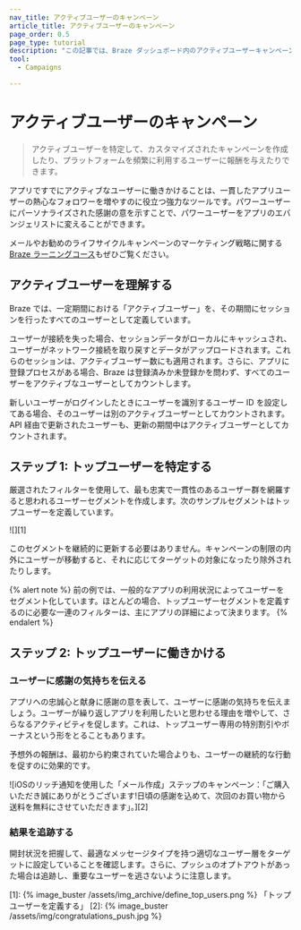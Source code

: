```yaml
---
nav_title: アクティブユーザーのキャンペーン
article_title: アクティブユーザーのキャンペーン
page_order: 0.5
page_type: tutorial
description: "この記事では、Braze ダッシュボード内のアクティブユーザーキャンペーンの利点と、キャンペーンを作成して設定する手順について説明します。"
tool: 
  - Campaigns

---
```


# アクティブユーザーのキャンペーン

> アクティブユーザーを特定して、カスタマイズされたキャンペーンを作成したり、プラットフォームを頻繁に利用するユーザーに報酬を与えたりできます。 

アプリですでにアクティブなユーザーに働きかけることは、一貫したアプリユーザーの熱心なフォロワーを増やすのに役立つ強力なツールです。パワーユーザーにパーソナライズされた感謝の意を示すことで、パワーユーザーをアプリのエバンジェリストに変えることができます。

メールやお勧めのライフサイクルキャンペーンのマーケティング戦略に関する [Braze ラーニングコース](https://learning.braze.com/quick-overview-segment-and-campaign-setup)もぜひご覧ください。

## アクティブユーザーを理解する

Braze では、一定期間における「アクティブユーザー」を、その期間にセッションを行ったすべてのユーザーとして定義しています。

ユーザーが接続を失った場合、セッションデータがローカルにキャッシュされ、ユーザーがネットワーク接続を取り戻すとデータがアップロードされます。これらのセッションは、アクティブユーザー数にも適用されます。さらに、アプリに登録プロセスがある場合、Braze は登録済みか未登録かを問わず、すべてのユーザーをアクティブなユーザーとしてカウントします。

新しいユーザーがログインしたときにユーザーを識別するユーザー ID を設定してある場合、そのユーザーは別のアクティブユーザーとしてカウントされます。API 経由で更新されたユーザーも、更新の期間中はアクティブユーザーとしてカウントされます。

## ステップ 1: トップユーザーを特定する

厳選されたフィルターを使用して、最も忠実で一貫性のあるユーザー群を網羅すると思われるユーザーセグメントを作成します。次のサンプルセグメントはトップユーザーを定義しています。

![][1]

このセグメントを継続的に更新する必要はありません。キャンペーンの制限の内外にユーザーが移動すると、それに応じてターゲットの対象になったり除外されたりします。

{% alert note %}
前の例では、一般的なアプリの利用状況によってユーザーをセグメント化しています。ほとんどの場合、トップユーザーセグメントを定義するのに必要な一連のフィルターは、主にアプリの詳細によって決まります。
{% endalert %}

## ステップ 2: トップユーザーに働きかける

### ユーザーに感謝の気持ちを伝える

アプリへの忠誠心と献身に感謝の意を表して、ユーザーに感謝の気持ちを伝えましょう。ユーザーが繰り返しアプリを利用したいと思わせる理由を増やして、さらなるアクティビティを促します。これは、トップユーザー専用の特別割引やボーナスという形をとることもあります。 

予想外の報酬は、最初から約束されていた場合よりも、ユーザーの継続的な行動を促すのに効果的です。

![iOSのリッチ通知を使用した「メール作成」ステップのキャンペーン：「ご購入いただき誠にありがとうございます!日頃の感謝を込めて、次回のお買い物から送料を無料にさせていただきます」。][2]

### 結果を追跡する

開封状況を把握して、最適なメッセージタイプを持つ適切なユーザー層をターゲットに設定していることを確認します。さらに、プッシュのオプトアウトがあった場合は追跡し、重要なユーザーを逃さないように注意します。

[1]: {% image_buster /assets/img_archive/define_top_users.png %} 「トップユーザーを定義する」
[2]: {% image_buster /assets/img/congratulations_push.jpg %}